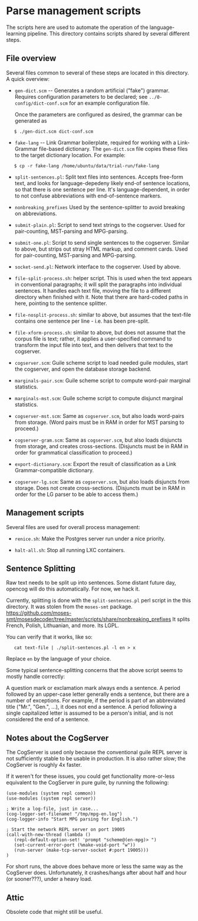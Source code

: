 
Parse management scripts
========================

The scripts here are used to automate the operation of the
language-learning pipeline. This directory contains scripts shared
by several different steps.

File overview
-------------
Several files common to several of these steps are located in this
directory.  A quick overview:

* `gen-dict.scm` -- Generates a random artificial ("fake") grammar.
  Requires configuration parameters to be declared; see
  `../0-config/dict-conf.scm` for an example configuration file.

   Once the parameters are configured as desired, the grammar can
   be generated as
```
   $ ./gen-dict.scm dict-conf.scm
```

* `fake-lang` -- Link Grammar boilerplate, required for working with
   a Link-Grammar file-based dictionary. The `gen-dict.scm` file copies
   these files to the target dictionary location. For example:
```
   $ cp -r fake-lang /home/ubuntu/data/trial-run/fake-lang
```

* `split-sentences.pl`: Split text files into sentences. Accepts
  free-form text, and looks for language-depedeny likely end-of
  sentence locations, so that there is one sentence per line.
  It's language-dependent, in order to not confuse abbreviations
  with end-of-sentence markers.

* `nonbreaking_prefixes` Used by the sentence-splitter to avoid
  breaking on abbreviations.

* `submit-plain.pl`: Script to send text strings to the cogserver.
  Used for pair-counting, MST-parsing and MPG-parsing.

* `submit-one.pl`: Script to send single sentences to the cogserver.
  Similar to above, but strips out stray HTML markup, and comment
  cards.  Used for pair-counting, MST-parsing and MPG-parsing.

* `socket-send.pl`: Network interface to the cogserver. Used by above.

* `file-split-process.sh`: helper script. This is used when the text
  appears in conventional paragraphs; it will split the paragraphs into
  individual sentences.  It handles each text file, moving the file to
  a different directory when finished with it.  Note that there are
  hard-coded paths in here, pointing to the sentence splitter.

* `file-nosplit-process.sh`: similar to above, but assumes that the
  text-file contains one sentence per line - i.e. has been pre-split.

* `file-xform-process.sh`: similar to above, but does not assume
  that the corpus file is text; rather, it applies a user-specified
  command to transform the input file into text, and then delivers
  that text to the cogserver.

* `cogserver.scm`: Guile scheme script to load needed guile modules,
  start the cogserver, and open the database storage backend.

* `marginals-pair.scm`: Guile scheme script to compute word-pair
  marginal statistics.

* `marginals-mst.scm`: Guile scheme script to compute disjunct
  marginal statistics.

* `cogserver-mst.scm`: Same as `cogserver.scm`, but also loads
  word-pairs from storage. (Word pairs must be in RAM in order for
  MST parsing to proceed.)

* `cogserver-gram.scm`: Same as `cogserver.scm`, but also loads
  disjuncts from storage, and creates cross-sections. (Disjuncts
  must be in RAM in order for grammatical classification to proceed.)

* `export-dictionary.scm`: Export the result of classification as
  a Link Grammar-compatible dictionary.

* `cogserver-lg.scm`: Same as `cogserver.scm`, but also loads
  disjuncts from storage. Does not create cross-sections. (Disjuncts
  must be in RAM in order for the LG parser to be able to access them.)


Management scripts
------------------
Several files are used for overall process management:

* `renice.sh`: Make the Postgres server run under a nice priority.

* `halt-all.sh`: Stop all running LXC containers.

Sentence Splitting
------------------
Raw text needs to be split up into sentences.  Some distant future day,
opencog will do this automatically. For now, we hack it.

Currently, splitting is done with the `split-sentences.pl` perl script
in the this directory.  It was stolen from the `moses-smt` package.
https://github.com/moses-smt/mosesdecoder/tree/master/scripts/share/nonbreaking_prefixes
It splits French, Polish, Lithuanian, and more.  Its LGPL.

You can verify that it works, like so:
```
   cat text-file | ./split-sentences.pl -l en > x
```
Replace `en` by the language of your choice.

Some typical sentence-splitting concerns that the above script seems
to mostly handle correctly:

A question mark or exclamation mark always ends a sentence.  A period
followed by an upper-case letter generally ends a sentence, but there
are a number of exceptions.  For example, if the period is part of an
abbreviated title ("Mr.", "Gen.", ...), it does not end a sentence.
A period following a single capitalized letter is assumed to be a
person's initial, and is not considered the end of a sentence.

Notes about the CogServer
-------------------------
The CogServer is used only because the conventional guile REPL server
is not sufficiently stable to be usable in production. It is also rather
slow; the CogServer is roughly 4x faster.

If it weren't for these issues, you could get functionality more-or-less
equivalent to the CogServer in pure guile, by running the following:
```
(use-modules (system repl common))
(use-modules (system repl server))

; Write a log-file, just in case...
(cog-logger-set-filename! "/tmp/mpg-en.log")
(cog-logger-info "Start MPG parsing for English.")

; Start the network REPL server on port 19005
(call-with-new-thread (lambda ()
   (repl-default-option-set! 'prompt "scheme@(en-mpg)> ")
   (set-current-error-port (%make-void-port "w"))
   (run-server (make-tcp-server-socket #:port 19005)))
)
```
For short runs, the above does behave more or less the same way as the
CogServer does. Unfortunately, it crashes/hangs after about half and
hour (or sooner???), under a heavy load.

Attic
-----
Obsolete code that might still be useful.
